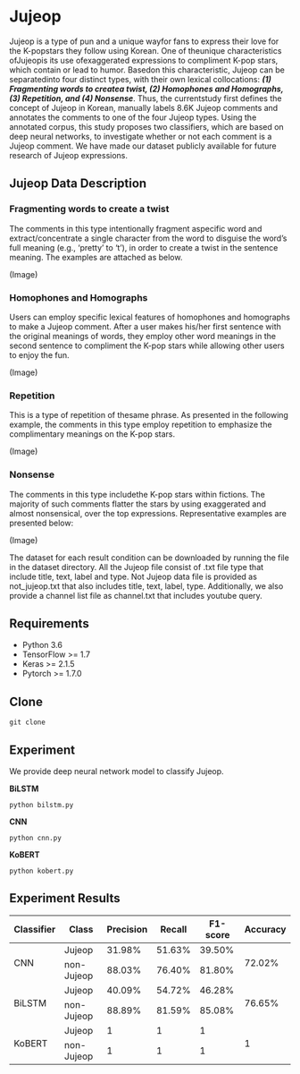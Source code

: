 # Jujeop

Jujeop is  a  type  of  pun  and  a  unique  wayfor  fans  to  express  their  love  for  the  K-popstars  they  follow  using  Korean.  One  of  theunique  characteristics  ofJujeopis  its  use  ofexaggerated expressions to compliment K-pop stars, which contain or lead to humor. Basedon this characteristic, Jujeop can be separatedinto four distinct types, with their own lexical collocations: ***(1) Fragmenting words to createa twist, (2) Homophones and Homographs, (3) Repetition, and (4) Nonsense***. Thus, the currentstudy first defines the concept of Jujeop in Korean, manually labels 8.6K Jujeop comments and annotates the comments to one of the four Jujeop types. Using the annotated corpus, this study proposes two classifiers, which are based on deep neural networks, to investigate whether or not each comment is a Jujeop comment. We have made our dataset publicly available for future research of Jujeop expressions.


## Jujeop Data Description
### Fragmenting  words  to  create  a  twist
The comments in this type intentionally fragment aspecific word and extract/concentrate a single character from the word to disguise the word’s full meaning (e.g., ‘pretty’ to ‘t’), in order to create a twist in the sentence meaning. The examples are attached as below. 

(Image)


### Homophones and Homographs
Users can employ specific lexical features of homophones and homographs to make a Jujeop comment. After a user makes his/her first sentence with the original meanings of words, they employ other word meanings in the second sentence to compliment the K-pop stars while allowing other users to enjoy the fun.

(Image)


### Repetition
This is a type of repetition of thesame phrase. As presented in the following example, the comments in this type employ repetition to emphasize the complimentary meanings on the K-pop stars.

(Image)


### Nonsense
The comments in this type includethe K-pop stars within fictions. The majority of such comments flatter the stars by using exaggerated and almost nonsensical, over the top expressions. Representative examples are presented below:

(Image)


The dataset for each result condition can be downloaded by running the file in the dataset directory. All the Jujeop file consist of .txt file type that include title, text, label and	type. Not Jujeop data file is provided as not_jujeop.txt that also includes title, text, label, type. Additionally, we also provide a channel list file as channel.txt that includes youtube query.


## Requirements
* Python 3.6
* TensorFlow >= 1.7
* Keras >= 2.1.5
* Pytorch >= 1.7.0

## Clone
```
git clone 
```

## Experiment
We provide deep neural network model to classify Jujeop.

**BiLSTM**
```
python bilstm.py
```
**CNN**
```
python cnn.py
```
**KoBERT**
```
python kobert.py
```

## Experiment Results

<table class="tg">
<thead>
  <tr>
    <th class="tg-0pky">Classifier</th>
    <th class="tg-0pky">Class</th>
    <th class="tg-0lax">Precision</th>
    <th class="tg-0lax">Recall</th>
    <th class="tg-0pky">F1-score</th>
    <th class="tg-0lax">Accuracy</th>
  </tr>
</thead>
<tbody>
  <tr>
    <td class="tg-0pky" rowspan="2">CNN</td>
    <td class="tg-0pky">Jujeop</td>
    <td class="tg-0lax"><span style="font-weight:400;font-style:normal;text-decoration:none">31.98%</span></td>
    <td class="tg-0lax"><span style="font-weight:400;font-style:normal;text-decoration:none">51.63%</span></td>
    <td class="tg-0pky"><span style="font-weight:400;font-style:normal;text-decoration:none">39.50%</span></td>
    <td class="tg-0lax" rowspan="2"><span style="font-weight:400;font-style:normal;text-decoration:none">72.02%</span></td>
  </tr>
  <tr>
    <td class="tg-0pky">non-Jujeop</td>
    <td class="tg-0lax">88.03%</td>
    <td class="tg-0lax">76.40%</td>
    <td class="tg-0pky">81.80%</td>
  </tr>
  <tr>
    <td class="tg-0lax" rowspan="2">BiLSTM</td>
    <td class="tg-0lax">Jujeop</td>
    <td class="tg-0lax">40.09%</td>
    <td class="tg-0lax">54.72%</td>
    <td class="tg-0lax">46.28%</td>
    <td class="tg-0lax" rowspan="2">76.65%</td>
  </tr>
  <tr>
    <td class="tg-0lax"><span style="font-weight:normal;font-style:normal;text-decoration:none">non-Jujeop</span></td>
    <td class="tg-0lax">88.89%</td>
    <td class="tg-0lax">81.59%</td>
    <td class="tg-0lax">85.08%</td>
  </tr>
  <tr>
    <td class="tg-0lax" rowspan="2">KoBERT</td>
    <td class="tg-0lax">Jujeop</td>
    <td class="tg-0lax">1</td>
    <td class="tg-0lax">1</td>
    <td class="tg-0lax">1</td>
    <td class="tg-0lax" rowspan="2">1</td>
  </tr>
  <tr>
    <td class="tg-0lax"><span style="font-weight:normal;font-style:normal;text-decoration:none">non-Jujeop</span></td>
    <td class="tg-0lax">1</td>
    <td class="tg-0lax">1</td>
    <td class="tg-0lax">1</td>
  </tr>
</tbody>
</table>
